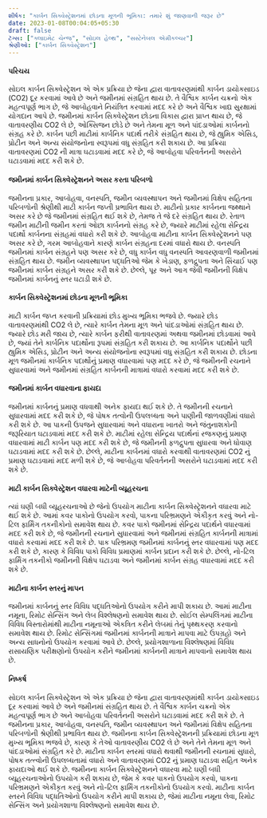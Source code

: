 ```yaml
---
શીર્ષક: "કાર્બન સિક્વેસ્ટ્રેશનમાં છોડના મૂળની ભૂમિકા: તમારે શું જાણવાની જરૂર છે"
date: 2023-01-08T00:04:05+05:30
draft: false
ટૅગ્સ: ["ક્લાઇમેટ ચેન્જ", "સોઇલ હેલ્થ", "સસ્ટેનેબલ એગ્રીકલ્ચર"]
શ્રેણીઓ: ["કાર્બન સિક્વેસ્ટ્રેશન"]
---
```


#### પરિચય
સોઇલ કાર્બન સિક્વેસ્ટ્રેશન એ એક પ્રક્રિયા છે જેના દ્વારા વાતાવરણમાંથી કાર્બન ડાયોક્સાઇડ (CO2) દૂર કરવામાં આવે છે અને જમીનમાં સંગ્રહિત થાય છે. તે વૈશ્વિક કાર્બન ચક્રનો એક મહત્વપૂર્ણ ભાગ છે, જે આબોહવાને નિયંત્રિત કરવામાં મદદ કરે છે અને વૈશ્વિક ખાદ્ય સુરક્ષામાં યોગદાન આપે છે. જમીનમાં કાર્બન સિક્વેસ્ટ્રેશન છોડના વિકાસ દ્વારા પ્રાપ્ત થાય છે, જે વાતાવરણીય CO2 લે છે, ઓક્સિજન છોડે છે અને તેમના મૂળ અને પાંદડાઓમાં કાર્બનનો સંગ્રહ કરે છે. કાર્બન પછી માટીમાં કાર્બનિક પદાર્થ તરીકે સંગ્રહિત થાય છે, જે હ્યુમિક એસિડ, પ્રોટીન અને અન્ય સંયોજનોના સ્વરૂપમાં વધુ સંગ્રહિત કરી શકાય છે. આ પ્રક્રિયા વાતાવરણમાં CO2 ની માત્રા ઘટાડવામાં મદદ કરે છે, જે આબોહવા પરિવર્તનની અસરોને ઘટાડવામાં મદદ કરી શકે છે.

#### જમીનમાં કાર્બન સિક્વેસ્ટ્રેશનને અસર કરતા પરિબળો
જમીનના પ્રકાર, આબોહવા, વનસ્પતિ, જમીન વ્યવસ્થાપન અને જમીનમાં વિક્ષેપ સહિતના પરિબળોની શ્રેણીથી માટી કાર્બન જપ્તી પ્રભાવિત થાય છે. માટીનો પ્રકાર કાર્બનના જથ્થાને અસર કરે છે જે જમીનમાં સંગ્રહિત થઈ શકે છે, તેમજ તે જે દરે સંગ્રહિત થાય છે. રેતાળ જમીન માટીની જમીન કરતાં ઓછા કાર્બનનો સંગ્રહ કરે છે, જ્યારે માટીમાં રહેલા સેન્દ્રિય પદાર્થો કાર્બનના સંગ્રહમાં વધારો કરી શકે છે. આબોહવા માટીના કાર્બન સિક્વેસ્ટ્રેશનને પણ અસર કરે છે, ગરમ આબોહવાને કારણે કાર્બન સંગ્રહના દરમાં વધારો થાય છે. વનસ્પતિ જમીનમાં કાર્બન સંગ્રહને પણ અસર કરે છે, વધુ કાર્બન વધુ વનસ્પતિ આવરણવાળી જમીનમાં સંગ્રહિત થાય છે. જમીન વ્યવસ્થાપન પદ્ધતિઓ જેમ કે ખેડાણ, ફળદ્રુપતા અને સિંચાઈ પણ જમીનમાં કાર્બન સંગ્રહને અસર કરી શકે છે. છેલ્લે, પૂર અને આગ જેવી જમીનની વિક્ષેપ જમીનમાં કાર્બનનું સ્તર ઘટાડી શકે છે.

#### કાર્બન સિક્વેસ્ટ્રેશનમાં છોડના મૂળની ભૂમિકા
માટી કાર્બન જપ્ત કરવાની પ્રક્રિયામાં છોડ મુખ્ય ભૂમિકા ભજવે છે. જ્યારે છોડ વાતાવરણમાંથી CO2 લે છે, ત્યારે કાર્બન તેમના મૂળ અને પાંદડાઓમાં સંગ્રહિત થાય છે. જ્યારે છોડ મરી જાય છે, ત્યારે કાર્બન ફરીથી વાતાવરણમાં અથવા જમીનમાં છોડવામાં આવે છે, જ્યાં તેને કાર્બનિક પદાર્થોના રૂપમાં સંગ્રહિત કરી શકાય છે. આ કાર્બનિક પદાર્થોને પછી હ્યુમિક એસિડ, પ્રોટીન અને અન્ય સંયોજનોના સ્વરૂપમાં વધુ સંગ્રહિત કરી શકાય છે. છોડના મૂળ જમીનમાં કાર્બનિક પદાર્થોનું પ્રમાણ વધારવામાં પણ મદદ કરે છે, જે જમીનની રચનાને સુધારવામાં અને જમીનમાં સંગ્રહિત કાર્બનની માત્રામાં વધારો કરવામાં મદદ કરી શકે છે.

#### જમીનમાં કાર્બન વધારવાના ફાયદા
જમીનમાં કાર્બનનું પ્રમાણ વધવાથી અનેક ફાયદા થઈ શકે છે. તે જમીનની રચનાને સુધારવામાં મદદ કરી શકે છે, જે પોષક તત્વોની ઉપલબ્ધતા અને પાણીની જાળવણીમાં વધારો કરી શકે છે. આ પાકની ઉપજને સુધારવામાં અને વધારાના ખાતરો અને જંતુનાશકોની જરૂરિયાત ઘટાડવામાં મદદ કરી શકે છે. માટીમાં રહેલા સેન્દ્રિય પદાર્થનાં રજકણનું પ્રમાણ વધારવામાં માટી કાર્બન પણ મદદ કરી શકે છે, જે જમીનની ફળદ્રુપતા સુધારવા અને ધોવાણ ઘટાડવામાં મદદ કરી શકે છે. છેલ્લે, માટીના કાર્બનમાં વધારો કરવાથી વાતાવરણમાં CO2 નું પ્રમાણ ઘટાડવામાં મદદ મળી શકે છે, જે આબોહવા પરિવર્તનની અસરોને ઘટાડવામાં મદદ કરી શકે છે.

#### માટી કાર્બન સિક્વેસ્ટ્રેશન વધારવા માટેની વ્યૂહરચના
ત્યાં ઘણી બધી વ્યૂહરચનાઓ છે જેનો ઉપયોગ માટીના કાર્બન સિક્વેસ્ટ્રેશનને વધારવા માટે થઈ શકે છે. આમાં કવર પાકોનો ઉપયોગ કરવો, પાકના પરિભ્રમણને એકીકૃત કરવું અને નો-ટિલ ફાર્મિંગ તકનીકોનો સમાવેશ થાય છે. કવર પાકો જમીનમાં સેન્દ્રિય પદાર્થને વધારવામાં મદદ કરી શકે છે, જે જમીનની રચનાને સુધારવામાં અને જમીનમાં સંગ્રહિત કાર્બનની માત્રામાં વધારો કરવામાં મદદ કરી શકે છે. પાક પરિભ્રમણ જમીનમાં કાર્બનનું સ્તર વધારવામાં પણ મદદ કરી શકે છે, કારણ કે વિવિધ પાકો વિવિધ પ્રમાણમાં કાર્બન પ્રદાન કરી શકે છે. છેલ્લે, નો-ટિલ ફાર્મિંગ તકનીકો જમીનની વિક્ષેપ ઘટાડવા અને જમીનમાં કાર્બન સંગ્રહ વધારવામાં મદદ કરી શકે છે.

#### માટીના કાર્બન સ્તરનું માપન
જમીનમાં કાર્બનનું સ્તર વિવિધ પદ્ધતિઓનો ઉપયોગ કરીને માપી શકાય છે. આમાં માટીના નમૂના, રિમોટ સેન્સિંગ અને લેબ વિશ્લેષણનો સમાવેશ થાય છે. સોઈલ સેમ્પલિંગમાં માટીના વિવિધ વિસ્તારોમાંથી માટીના નમૂનાઓ એકત્રિત કરીને લેબમાં તેનું પૃથ્થકરણ કરવાનો સમાવેશ થાય છે. રિમોટ સેન્સિંગમાં જમીનમાં કાર્બનની માત્રાને માપવા માટે ઉપગ્રહો અને અન્ય સાધનોનો ઉપયોગ કરવામાં આવે છે. છેલ્લે, પ્રયોગશાળાના વિશ્લેષણમાં વિવિધ રાસાયણિક પરીક્ષણોનો ઉપયોગ કરીને જમીનમાં કાર્બનની માત્રાને માપવાનો સમાવેશ થાય છે.

#### નિષ્કર્ષ
સોઇલ કાર્બન સિક્વેસ્ટ્રેશન એ એક પ્રક્રિયા છે જેના દ્વારા વાતાવરણમાંથી કાર્બન ડાયોક્સાઇડ દૂર કરવામાં આવે છે અને જમીનમાં સંગ્રહિત થાય છે. તે વૈશ્વિક કાર્બન ચક્રનો એક મહત્વપૂર્ણ ભાગ છે અને આબોહવા પરિવર્તનની અસરોને ઘટાડવામાં મદદ કરી શકે છે. તે જમીનના પ્રકાર, આબોહવા, વનસ્પતિ, જમીન વ્યવસ્થાપન અને જમીનમાં વિક્ષેપ સહિતના પરિબળોની શ્રેણીથી પ્રભાવિત થાય છે. જમીનના કાર્બન સિક્વેસ્ટ્રેશનની પ્રક્રિયામાં છોડના મૂળ મુખ્ય ભૂમિકા ભજવે છે, કારણ કે તેઓ વાતાવરણીય CO2 લે છે અને તેને તેમના મૂળ અને પાંદડાઓમાં સંગ્રહિત કરે છે. માટીના કાર્બન સ્તરમાં વધારો થવાથી જમીનની રચનામાં સુધારો, પોષક તત્ત્વોની ઉપલબ્ધતામાં વધારો અને વાતાવરણમાં CO2 નું પ્રમાણ ઘટાડવા સહિત અનેક ફાયદાઓ થઈ શકે છે. જમીનના કાર્બન સિક્વેસ્ટ્રેશનને વધારવા માટે ઘણી બધી વ્યૂહરચનાઓનો ઉપયોગ કરી શકાય છે, જેમ કે કવર પાકનો ઉપયોગ કરવો, પાકના પરિભ્રમણને એકીકૃત કરવું અને નો-ટિલ ફાર્મિંગ તકનીકોનો ઉપયોગ કરવો. માટીના કાર્બન સ્તરને વિવિધ પદ્ધતિઓનો ઉપયોગ કરીને માપી શકાય છે, જેમાં માટીના નમૂના લેવા, રિમોટ સેન્સિંગ અને પ્રયોગશાળા વિશ્લેષણનો સમાવેશ થાય છે.